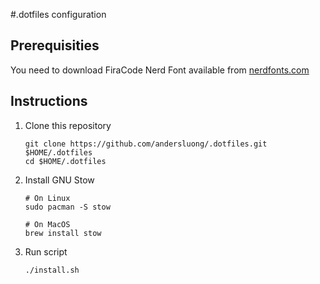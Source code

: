#.dotfiles configuration

## Prerequisities

You need to download FiraCode Nerd Font available from [nerdfonts.com](https://www.nerdfonts.com/font-downloads)

## Instructions

1. Clone this repository
    ```shell
    git clone https://github.com/andersluong/.dotfiles.git $HOME/.dotfiles
    cd $HOME/.dotfiles
    ```

2. Install GNU Stow
    ```shell
    # On Linux
    sudo pacman -S stow

    # On MacOS
    brew install stow
    ```

3. Run script
    ```shell
    ./install.sh
    ```
